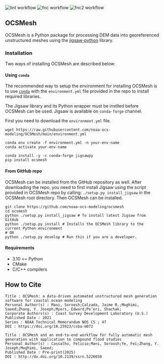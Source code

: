 ![lint workflow](https://github.com/noaa-ocs-modeling/OCSMesh/actions/workflows/pylint.yml/badge.svg?branch=main)
![fnc workflow](https://github.com/noaa-ocs-modeling/OCSMesh/actions/workflows/functional_test.yml/badge.svg?branch=main)
![fnc2 workflow](https://github.com/noaa-ocs-modeling/OCSMesh/actions/workflows/functional_test_2.yml/badge.svg?branch=main)

## OCSMesh
OCSMesh is a Python package for processing DEM data into georeferenced
unstructured meshes using the
[jigsaw-python](https://github.com/dengwirda/jigsaw-python) library.

### Installation
Two ways of installing OCSMesh are described below:

#### Using `conda`
The recommended way to setup the environment for installing OCSMesh is to
use [`conda`](https://docs.conda.io/en/latest/miniconda.html#linux-installers)
with the `environment.yml` file provided in the repo to install
required libraries.

The Jigsaw library and its Python wrapper  must be instlled
before OCSMesh can be used. Jigsaw is available on `conda-forge`
channel.

First you need to download the `environment.yml` file.

```
wget https://raw.githubusercontent.com/noaa-ocs-modeling/OCSMesh/main/environment.yml

conda env create -f environment.yml -n your-env-name
conda activate your-env-name

conda install -y -c conda-forge jigsawpy
pip install ocsmesh
```

#### From GitHub repo
OCSMesh can be installed from the GitHub repository as well.
After downloading the repo, you need to first install Jigsaw using
the script provided in OCSMesh repo by calling:
`./setup.py install_jigsaw` in the OCSMesh root directory.
Then OCSMesh can be installed. 

```
git clone https://github.com/noaa-ocs-modeling/ocsmesh
cd ocsmesh
python ./setup.py install_jigsaw # To install latest Jigsaw from GitHub
python ./setup.py install # Installs the OCSMesh library to the current Python environment
# OR
python ./setup.py develop # Run this if you are a developer.
```

#### Requirements
* 3.10 <= Python
* CMake 
* C/C++ compilers

## How to Cite
```
Title : OCSMesh: a data-driven automated unstructured mesh generation software for coastal ocean modeling
Personal Author(s) : Mani, Soroosh;Calzada, Jaime R.;Moghimi, Saeed;Zhang, Y. Joseph;Myers, Edward;Pe’eri, Shachak;
Corporate Authors(s) : Coast Survey Development Laboratory (U.S.)
Published Date : 2021
Series : NOAA Technical Memorandum NOS CS ; 47
DOI : https://doi.org/10.25923/csba-m072
```
```
Title : OCSMesh and an end-to-end workflow for fully automatic mesh generation with application to compound flood studies
Personal Author(s) : Cassalho, Felicio;Mani, Soroosh;Ye, Fei;Zhang, Y. Joseph;Moghimi, Saeed;
Published Date : Pre-print(2025)
DOI : http://dx.doi.org/10.2139/ssrn.5226658
```


